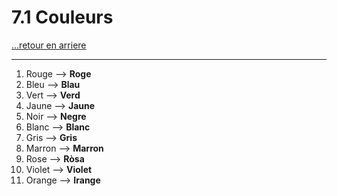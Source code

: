 # 7.1 Couleurs

[...retour en arriere](../../../menu_fiches.md)

---

1. Rouge  --> **Roge**
2. Bleu  --> **Blau**
3. Vert  --> **Verd**
4. Jaune  --> **Jaune**
5. Noir  --> **Negre**
6. Blanc  --> **Blanc**
7. Gris  --> **Gris**
8. Marron  --> **Marron**
9. Rose  --> **Ròsa**
10. Violet  --> **Violet**
11. Orange  --> **Irange**